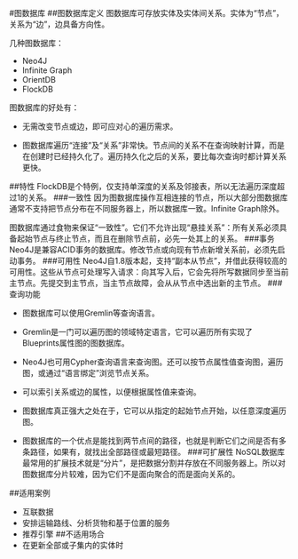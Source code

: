 #图数据库
##图数据库定义
图数据库可存放实体及实体间关系。实体为“节点”，关系为“边”，边具备方向性。

几种图数据库：

* Neo4J
* Infinite Graph
* OrientDB
* FlockDB

图数据库的好处有：

* 无需改变节点或边，即可应对心的遍历需求。

* 图数据库遍历“连接”及“关系”非常快。节点间的关系不在查询映射计算，而是在创建时已经持久化了。遍历持久化之后的关系，要比每次查询时都计算关系更快。

##特性
FlockDB是个特例，仅支持单深度的关系及邻接表，所以无法遍历深度超过1的关系。
###一致性
因为图数据库操作互相连接的节点，所以大部分图数据库通常不支持把节点分布在不同服务器上，所以数据库一致。Infinite Graph除外。

图数据库通过食物来保证“一致性”。它们不允许出现“悬挂关系”：所有关系必须具备起始节点与终止节点，而且在删除节点前，必先一处其上的关系。
###事务
Neo4J是兼容ACID事务的数据库。修改节点或向现有节点新增关系前，必须先启动事务。
###可用性
Neo4J自1.8版本起，支持“副本从节点”，并借此获得较高的可用性。这些从节点可处理写入请求：向其写入后，它会先将所写数据同步至当前主节点。先提交到主节点，当主节点故障，会从从节点中选出新的主节点。
###查询功能
* 图数据库可以使用Gremlin等查询语言。

* Gremlin是一门可以遍历图的领域特定语言，它可以遍历所有实现了Blueprints属性图的图数据库。

* Neo4J也可用Cypher查询语言来查询图。还可以按节点属性值查询图，遍历图，或通过“语言绑定”浏览节点关系。

* 可以索引关系或边的属性，以便根据属性值来查询。

* 图数据库真正强大之处在于，它可以从指定的起始节点开始，以任意深度遍历图。

* 图数据库的一个优点是能找到两节点间的路径，也就是判断它们之间是否有多条路径，如果有，就找出全部路径或最短路径。
###可扩展性
NoSQL数据库最常用的扩展技术就是“分片”，是把数据分割并存放在不同服务器上。所以对图数据库分片较难，因为它们不是面向聚合的而是面向关系的。

##适用案例

* 互联数据
* 安排运输路线、分析货物和基于位置的服务
* 推荐引擎
##不适用场合
* 在更新全部或子集内的实体时